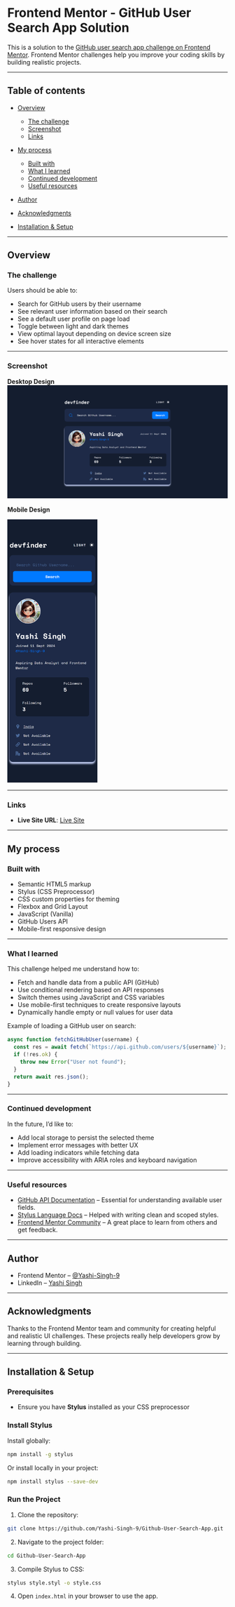 # Frontend Mentor - GitHub User Search App Solution

This is a solution to the [GitHub user search app challenge on Frontend Mentor](https://www.frontendmentor.io/challenges/github-user-search-app-Q09YOgaH6). Frontend Mentor challenges help you improve your coding skills by building realistic projects.

---

## Table of contents

* [Overview](#overview)

  * [The challenge](#the-challenge)
  * [Screenshot](#screenshot)
  * [Links](#links)
* [My process](#my-process)

  * [Built with](#built-with)
  * [What I learned](#what-i-learned)
  * [Continued development](#continued-development)
  * [Useful resources](#useful-resources)
* [Author](#author)
* [Acknowledgments](#acknowledgments)
* [Installation & Setup](#installation--setup)

---

## Overview

### The challenge

Users should be able to:

* Search for GitHub users by their username
* See relevant user information based on their search
* See a default user profile on page load
* Toggle between light and dark themes
* View optimal layout depending on device screen size
* See hover states for all interactive elements

---

### Screenshot

**Desktop Design**
![Desktop Design](design/desktop-design.png)

**Mobile Design** 

<img src="design/mobile-design.png" height="600px" alt="Mobile Design">

---

### Links

* **Live Site URL**: [Live Site](https://yashi-singh-9.github.io/GitHub-User-Search-App/)

---

## My process

### Built with

* Semantic HTML5 markup
* Stylus (CSS Preprocessor)
* CSS custom properties for theming
* Flexbox and Grid Layout
* JavaScript (Vanilla)
* GitHub Users API
* Mobile-first responsive design

---

### What I learned

This challenge helped me understand how to:

* Fetch and handle data from a public API (GitHub)
* Use conditional rendering based on API responses
* Switch themes using JavaScript and CSS variables
* Use mobile-first techniques to create responsive layouts
* Dynamically handle empty or null values for user data

Example of loading a GitHub user on search:

```js
async function fetchGitHubUser(username) {
  const res = await fetch(`https://api.github.com/users/${username}`);
  if (!res.ok) {
    throw new Error("User not found");
  }
  return await res.json();
}
```

---

### Continued development

In the future, I’d like to:

* Add local storage to persist the selected theme
* Implement error messages with better UX
* Add loading indicators while fetching data
* Improve accessibility with ARIA roles and keyboard navigation

---

### Useful resources

* [GitHub API Documentation](https://docs.github.com/en/rest/users/users) – Essential for understanding available user fields.
* [Stylus Language Docs](https://stylus-lang.com/docs/) – Helped with writing clean and scoped styles.
* [Frontend Mentor Community](https://www.frontendmentor.io) – A great place to learn from others and get feedback.

---

## Author

* Frontend Mentor – [@Yashi-Singh-9](https://www.frontendmentor.io/profile/Yashi-Singh-9)
* LinkedIn – [Yashi Singh](https://www.linkedin.com/in/yashi-singh-b4143a246)

---

## Acknowledgments

Thanks to the Frontend Mentor team and community for creating helpful and realistic UI challenges. These projects really help developers grow by learning through building.

---

## Installation & Setup

### Prerequisites

* Ensure you have **Stylus** installed as your CSS preprocessor

### Install Stylus

Install globally:

```bash
npm install -g stylus
```

Or install locally in your project:

```bash
npm install stylus --save-dev
```

### Run the Project

1. Clone the repository:

```bash
git clone https://github.com/Yashi-Singh-9/Github-User-Search-App.git
```

2. Navigate to the project folder:

```bash
cd Github-User-Search-App
```

3. Compile Stylus to CSS:

```bash
stylus style.styl -o style.css
```

4. Open `index.html` in your browser to use the app.
